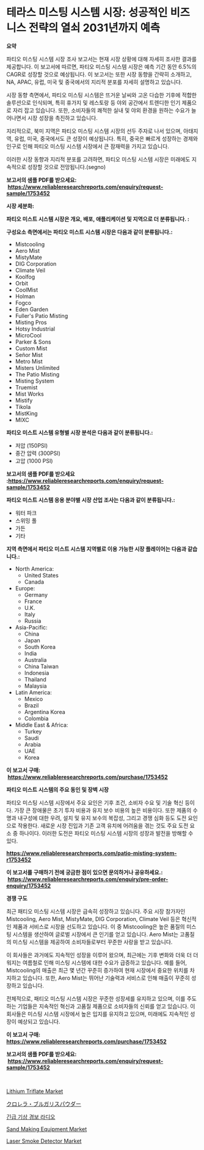 <p><h1>테라스 미스팅 시스템 시장: 성공적인 비즈니스 전략의 열쇠 2031년까지 예측</h1></p><p><strong>요약</strong></p>
<p><p>파티오 미스팅 시스템 시장 조사 보고서는 현재 시장 상황에 대해 자세히 조사한 결과를 제공합니다. 이 보고서에 따르면, 파티오 미스팅 시스템 시장은 예측 기간 동안 6.5%의 CAGR로 성장할 것으로 예상됩니다. 이 보고서는 또한 시장 동향을 간략히 소개하고, NA, APAC, 유럽, 미국 및 중국에서의 지리적 분포를 자세히 설명하고 있습니다.</p><p>시장 동향 측면에서, 파티오 미스팅 시스템은 뜨거운 날씨와 고온 다습한 기후에 적합한 솔루션으로 인식되며, 특히 휴가지 및 레스토랑 등 야외 공간에서 트렌디한 인기 제품으로 자리 잡고 있습니다. 또한, 소비자들의 쾌적한 실내 및 야외 환경을 원하는 수요가 늘어나면서 시장 성장을 촉진하고 있습니다.</p><p>지리적으로, 북미 지역은 파티오 미스팅 시스템 시장의 선두 주자로 나서 있으며, 아태지역, 유럽, 미국, 중국에서도 큰 성장이 예상됩니다. 특히, 중국은 빠르게 성장하는 경제와 인구로 인해 파티오 미스팅 시스템 시장에서 큰 잠재력을 가지고 있습니다.</p><p>이러한 시장 동향과 지리적 분포를 고려하면, 파티오 미스팅 시스템 시장은 미래에도 지속적으로 성장할 것으로 전망됩니다.(segno)</p></p>
<p><strong>보고서의 샘플 PDF를 받으세요: &nbsp;<a href="https://www.reliableresearchreports.com/enquiry/request-sample/1753452">https://www.reliableresearchreports.com/enquiry/request-sample/1753452</a></strong></p>
<p><strong>시장 세분화:</strong></p>
<p><strong> 파티오 미스트 시스템 시장은 개요, 배포, 애플리케이션 및 지역으로 더 분류됩니다. :</strong></p>
<p><strong>구성요소 측면에서는 파티오 미스트 시스템 시장은 다음과 같이 분류됩니다.:</strong></p>
<p><ul><li>Mistcooling</li><li>Aero Mist</li><li>MistyMate</li><li>DIG Corporation</li><li>Climate Veil</li><li>Koolfog</li><li>Orbit</li><li>CoolMist</li><li>Holman</li><li>Fogco</li><li>Eden Garden</li><li>Fuller's Patio Misting</li><li>Misting Pros</li><li>Hotsy Industrial</li><li>MicroCool</li><li>Parker & Sons</li><li>Custom Mist</li><li>Señor Mist</li><li>Metro Mist</li><li>Misters Unlimited</li><li>The Patio Misting</li><li>Misting System</li><li>Truemist</li><li>Mist Works</li><li>Mistify</li><li>Tikola</li><li>MistKing</li><li>MIXC</li></ul></p>
<p><strong> 파티오 미스트 시스템 유형별 시장 분석은 다음과 같이 분류됩니다.:</strong></p>
<p><ul><li>저압 (150PSI)</li><li>중간 압력 (300PSI)</li><li>고압 (1000 PSI)</li></ul></p>
<p><strong>보고서의 샘플 PDF를 받으세요 :<a href="https://www.reliableresearchreports.com/enquiry/request-sample/1753452">https://www.reliableresearchreports.com/enquiry/request-sample/1753452</a></strong></p>
<p><strong> 파티오 미스트 시스템 응용 분야별 시장 산업 조사는 다음과 같이 분류됩니다.:</strong></p>
<p><ul><li>워터 파크</li><li>스위밍 풀</li><li>가든</li><li>기타</li></ul></p>
<p><strong>지역 측면에서 파티오 미스트 시스템 지역별로 이용 가능한 시장 플레이어는 다음과 같습니다.:</strong></p>
<p><ul>
    <li>
        North America:
        <ul>
            <li>United States</li>
            <li>Canada</li>
        </ul>
    </li>
    <li>
        Europe:
        <ul>
            <li>Germany</li>
            <li>France</li>
            <li>U.K.</li>
            <li>Italy</li>
            <li>Russia</li>
        </ul>
    </li>
    <li>
        Asia-Pacific:
        <ul>
            <li>China</li>
            <li>Japan</li>
            <li>South Korea</li>
            <li>India</li>
            <li>Australia</li>
            <li>China Taiwan</li>
            <li>Indonesia</li>
            <li>Thailand</li>
            <li>Malaysia</li>
        </ul>
    </li>
    <li>
        Latin America:
        <ul>
            <li>Mexico</li>
            <li>Brazil</li>
            <li>Argentina Korea</li>
            <li>Colombia</li>
        </ul>
    </li>
    <li>
        Middle East & Africa:
        <ul>
            <li>Turkey</li>
            <li>Saudi</li>
            <li>Arabia</li>
            <li>UAE</li>
            <li>Korea</li>
        </ul>
    </li>
    </ul></p>
<p><strong>이 보고서 구매: &nbsp;<a href="https://www.reliableresearchreports.com/purchase/1753452">https://www.reliableresearchreports.com/purchase/1753452</a></strong></p>
<p><strong>파티오 미스트 시스템의 주요 동인 및 장벽 시장</strong></p>
<p><p>파티오 미스팅 시스템 시장에서 주요 요인은 기후 조건, 소비자 수요 및 기술 혁신 등이다. 가장 큰 장애물은 초기 투자 비용과 유지 보수 비용의 높은 비용이다. 또한 제품의 수명과 내구성에 대한 우려, 설치 및 유지 보수의 복잡성, 그리고 경쟁 심화 등도 도전 요인으로 작용한다. 새로운 시장 진입과 기존 고객 유치에 어려움을 겪는 것도 주요 도전 요소 중 하나이다. 이러한 도전은 파티오 미스팅 시스템 시장의 성장과 발전을 방해할 수 있다.</p></p>
<p><strong><a href="https://www.reliableresearchreports.com/patio-misting-system-r1753452">https://www.reliableresearchreports.com/patio-misting-system-r1753452</a></strong></p>
<p><strong>이 보고서를 구매하기 전에 궁금한 점이 있으면 문의하거나 공유하세요.: &nbsp;<a href="https://www.reliableresearchreports.com/enquiry/pre-order-enquiry/1753452">https://www.reliableresearchreports.com/enquiry/pre-order-enquiry/1753452</a></strong></p>
<p><strong>경쟁 구도</strong></p>
<p><p>최근 패티오 미스팅 시스템 시장은 급속히 성장하고 있습니다. 주요 시장 참가자인 Mistcooling, Aero Mist, MistyMate, DIG Corporation, Climate Veil 등은 혁신적인 제품과 서비스로 시장을 선도하고 있습니다. 이 중 Mistcooling은 높은 품질의 미스팅 시스템을 생산하여 글로벌 시장에서 큰 인기를 얻고 있습니다. Aero Mist는 고품질의 미스팅 시스템을 제공하여 소비자들로부터 꾸준한 사랑을 받고 있습니다.</p><p>이 회사들은 과거에도 지속적인 성장을 이루어 왔으며, 최근에는 기후 변화와 더욱 더 더워지는 여름철로 인해 미스팅 시스템에 대한 수요가 급증하고 있습니다. 예를 들어, Mistcooling의 매출은 최근 몇 년간 꾸준히 증가하여 현재 시장에서 중요한 위치를 차지하고 있습니다. 또한, Aero Mist는 뛰어난 기술력과 서비스로 인해 매출이 꾸준히 성장하고 있습니다.</p><p>전체적으로, 패티오 미스팅 시스템 시장은 꾸준한 성장세를 유지하고 있으며, 이를 주도하는 기업들은 지속적인 혁신과 고품질 제품으로 소비자들의 신뢰를 얻고 있습니다. 이 회사들은 미스팅 시스템 시장에서 높은 입지를 유지하고 있으며, 미래에도 지속적인 성장이 예상되고 있습니다.</p></p>
<p><strong>이 보고서 구매: &nbsp; <a href="https://www.reliableresearchreports.com/purchase/1753452">https://www.reliableresearchreports.com/purchase/1753452</a></strong></p>
<p><strong>보고서의 샘플 PDF를 받으세요: &nbsp;<a href="https://www.reliableresearchreports.com/enquiry/request-sample/1753452">https://www.reliableresearchreports.com/enquiry/request-sample/1753452</a></strong><strong></strong></p>
<p>&nbsp;</p>
<p><p><a href="https://issuu.com/reportprime-2/docs/lithium-triflate-market-size-2030.pptx">Lithium Triflate Market</a></p><p><a href="https://github.com/zjkmgcs938405/Market-Research-Report-List-1/blob/main/339364828246.md">クロレラ・ブルガリスパウダー</a></p><p><a href="https://github.com/KellyLyncyh543964/Market-Research-Report-List-1/blob/main/590333025608.md">긴급 기상 경보 라디오</a></p><p><a href="https://github.com/markusgodoy/Market-Research-Report-List-2/blob/main/sand-making-equipment-market.md">Sand Making Equipment Market</a></p><p><a href="https://view.publitas.com/reportprime-1/laser-smoke-detector-market-analysis-and-sze-forecasted-for-period-from-2024-to-2031/">Laser Smoke Detector Market</a></p></p>